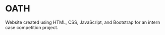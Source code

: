 # OATH
Website created using HTML, CSS, JavaScript, and Bootstrap for an intern case competition project. 
